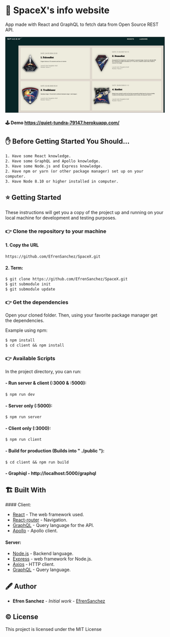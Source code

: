 # 🚀 SpaceX's info website 

App made with React and GraphQL to fetch data from Open Source REST API.

![Screenshot](./docs/capture.png)

#### 🕹️ Demo https://quiet-tundra-79147.herokuapp.com/

## ✋ Before Getting Started You Should…

    1. Have some React knowledge.
    2. Have some GraphQL and Apollo knowledge.
    3. Have some Node.js and Express knowledge.
    2. Have npm or yarn (or other package manager) set up on your computer.
    3. Have Node 8.10 or higher installed in computer.

## ⭐ Getting Started

These instructions will get you a copy of the project up and running on your local machine for development and testing purposes. 

### 👉 Clone the repository to your machine

#### 1. Copy the URL
    https://github.com/EfrenSanchez/SpaceX.git

#### 2. Term:
    $ git clone https://github.com/EfrenSanchez/SpaceX.git
    $ git submodule init
    $ git submodule update

### 👉 Get the dependencies

Open your cloned folder. Then, using your favorite package manager get the dependencies.

Example using npm:

    $ npm install
    $ cd client && npm install

### 👉 Available Scripts

In the project directory, you can run:

#### - Run server & client (:3000 & :5000): 
    $ npm run dev  

#### - Server only (:5000):
    $ npm run server

#### - Client only (:3000):
    $ npm run client 

#### - Build for production (Builds into " ./public "):
    $ cd client && npm run build

#### - Graphiql - http://localhost:5000/graphql


## 🏗️ Built With

#### Client:

- [React](https://reactjs.org/docs/getting-started.html) - The web framework used.
- [React-router](https://reacttraining.com/react-router/) - Navigation.
- [GraphQL](https://graphql.org/) - Query language for the API.
- [Apollo](https://www.apollographql.com/) - Apollo client.

#### Server:
- [Node.js](https://nodejs.org) - Backend language.
- [Express](https://expressjs.com/) - web framework for Node.js.
- [Axios](https://github.com/axios/axios) - HTTP client.
- [GraphQL](https://graphql.org/) - Query language.


## 🖋️ Author

- **Efren Sanchez** - *Initial work* - [EfrenSanchez](https://github.com/EfrenSanchez)

## ©️ License

This project is licensed under the MIT License 